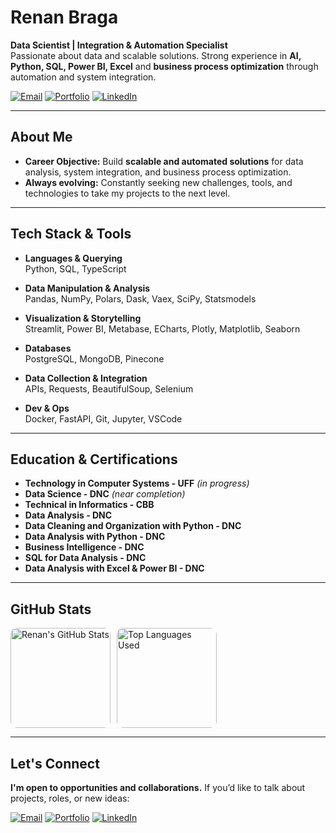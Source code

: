# **Renan Braga**

**Data Scientist | Integration & Automation Specialist**  
Passionate about data and scalable solutions. Strong experience in **AI, Python, SQL, Power BI, Excel** and **business process optimization** through automation and system integration.

[![Email](https://img.shields.io/badge/Email-D14836?style=for-the-badge&logo=gmail&logoColor=white)](mailto:renanmbraga@outlook.com)
[![Portfolio](https://img.shields.io/badge/Portfolio-333333?style=for-the-badge&logo=vercel&logoColor=white)](https://portfolio-web-eosin-three.vercel.app)
[![LinkedIn](https://img.shields.io/badge/LinkedIn-0A66C2?style=for-the-badge&logo=linkedin&logoColor=white)](https://www.linkedin.com/in/renanmrbraga)

---

## About Me

- **Career Objective:** Build **scalable and automated solutions** for data analysis, system integration, and business process optimization.  
- **Always evolving:** Constantly seeking new challenges, tools, and technologies to take my projects to the next level.

---

## Tech Stack & Tools

- **Languages & Querying**  
  Python, SQL, TypeScript

- **Data Manipulation & Analysis**  
  Pandas, NumPy, Polars, Dask, Vaex, SciPy, Statsmodels

- **Visualization & Storytelling**  
  Streamlit, Power BI, Metabase, ECharts, Plotly, Matplotlib, Seaborn

- **Databases**  
  PostgreSQL, MongoDB, Pinecone

- **Data Collection & Integration**  
  APIs, Requests, BeautifulSoup, Selenium

- **Dev & Ops**  
  Docker, FastAPI, Git, Jupyter, VSCode

---

## Education & Certifications

- **Technology in Computer Systems - UFF** *(in progress)*  
- **Data Science - DNC** *(near completion)*  
- **Technical in Informatics - CBB**  
- **Data Analysis - DNC**  
- **Data Cleaning and Organization with Python - DNC**  
- **Data Analysis with Python - DNC**  
- **Business Intelligence - DNC**  
- **SQL for Data Analysis - DNC**  
- **Data Analysis with Excel & Power BI - DNC**

---

## GitHub Stats

<p align="left" style="display: flex; gap: 10px;">
   <img height="160px" style="border-radius: 10px;" src="https://github-readme-stats.vercel.app/api?username=renanmrbraga&show_icons=true&theme=dark&locale=en" alt="Renan's GitHub Stats" />
   <img height="160px" style="border-radius: 10px;" src="https://github-readme-stats.vercel.app/api/top-langs/?username=renanmrbraga&layout=compact&langs_count=10&theme=dark&locale=en" alt="Top Languages Used" />
</p>

---

## Let's Connect

**I'm open to opportunities and collaborations.** If you’d like to talk about projects, roles, or new ideas:

[![Email](https://img.shields.io/badge/Email-D14836?style=for-the-badge&logo=gmail&logoColor=white)](mailto:renanmbraga@outlook.com)
[![Portfolio](https://img.shields.io/badge/Portfolio-333333?style=for-the-badge&logo=vercel&logoColor=white)](https://portfolio-web-eosin-three.vercel.app)
[![LinkedIn](https://img.shields.io/badge/LinkedIn-0A66C2?style=for-the-badge&logo=linkedin&logoColor=white)](https://www.linkedin.com/in/renanmrbraga)
